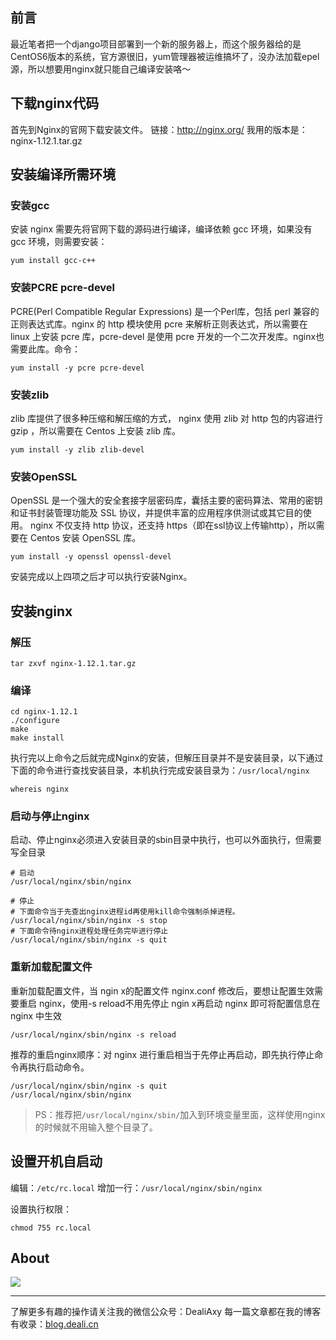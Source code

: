 ## 前言
最近笔者把一个django项目部署到一个新的服务器上，而这个服务器给的是CentOS6版本的系统，官方源很旧，yum管理器被运维搞坏了，没办法加载epel源，所以想要用nginx就只能自己编译安装咯～


## 下载nginx代码
首先到Nginx的官网下载安装文件。
链接：http://nginx.org/
我用的版本是：nginx-1.12.1.tar.gz


## 安装编译所需环境
### 安装gcc
安装 nginx 需要先将官网下载的源码进行编译，编译依赖 gcc 环境，如果没有 gcc 环境，则需要安装：
```
yum install gcc-c++
```

### 安装PCRE pcre-devel
PCRE(Perl Compatible Regular Expressions) 是一个Perl库，包括 perl 兼容的正则表达式库。nginx 的 http 模块使用 pcre 来解析正则表达式，所以需要在 linux 上安装 pcre 库，pcre-devel 是使用 pcre 开发的一个二次开发库。nginx也需要此库。命令：
```
yum install -y pcre pcre-devel
```

### 安装zlib
zlib 库提供了很多种压缩和解压缩的方式， nginx 使用 zlib 对 http 包的内容进行 gzip ，所以需要在 Centos 上安装 zlib 库。
```
yum install -y zlib zlib-devel
```

### 安装OpenSSL
OpenSSL 是一个强大的安全套接字层密码库，囊括主要的密码算法、常用的密钥和证书封装管理功能及 SSL 协议，并提供丰富的应用程序供测试或其它目的使用。
nginx 不仅支持 http 协议，还支持 https（即在ssl协议上传输http），所以需要在 Centos 安装 OpenSSL 库。
```
yum install -y openssl openssl-devel
```

安装完成以上四项之后才可以执行安装Nginx。

## 安装nginx
### 解压
```
tar zxvf nginx-1.12.1.tar.gz
```

### 编译
```
cd nginx-1.12.1
./configure
make
make install
```

执行完以上命令之后就完成Nginx的安装，但解压目录并不是安装目录，以下通过下面的命令进行查找安装目录，本机执行完成安装目录为：`/usr/local/nginx`
```
whereis nginx
```

### 启动与停止nginx
启动、停止nginx必须进入安装目录的sbin目录中执行，也可以外面执行，但需要写全目录

```
# 启动
/usr/local/nginx/sbin/nginx

# 停止
# 下面命令当于先查出nginx进程id再使用kill命令强制杀掉进程。
/usr/local/nginx/sbin/nginx -s stop
# 下面命令待nginx进程处理任务完毕进行停止
/usr/local/nginx/sbin/nginx -s quit
```

### 重新加载配置文件
重新加载配置文件，当 ngin x的配置文件 nginx.conf 修改后，要想让配置生效需要重启 nginx，使用-s reload不用先停止 ngin x再启动 nginx 即可将配置信息在 nginx 中生效
```
/usr/local/nginx/sbin/nginx -s reload
```

推荐的重启nginx顺序：对 nginx 进行重启相当于先停止再启动，即先执行停止命令再执行启动命令。
```
/usr/local/nginx/sbin/nginx -s quit
/usr/local/nginx/sbin/nginx
```

>PS：推荐把`/usr/local/nginx/sbin/`加入到环境变量里面，这样使用nginx的时候就不用输入整个目录了。

## 设置开机自启动
编辑：`/etc/rc.local`
增加一行：`/usr/local/nginx/sbin/nginx`

设置执行权限：
```
chmod 755 rc.local
```


## About
![](https://upload-images.jianshu.io/upload_images/8869373-901590e019f6f85b.png?imageMogr2/auto-orient/strip%7CimageView2/2/w/1240)

---------------
了解更多有趣的操作请关注我的微信公众号：DealiAxy
每一篇文章都在我的博客有收录：[blog.deali.cn](http://blog.deali.cn)
